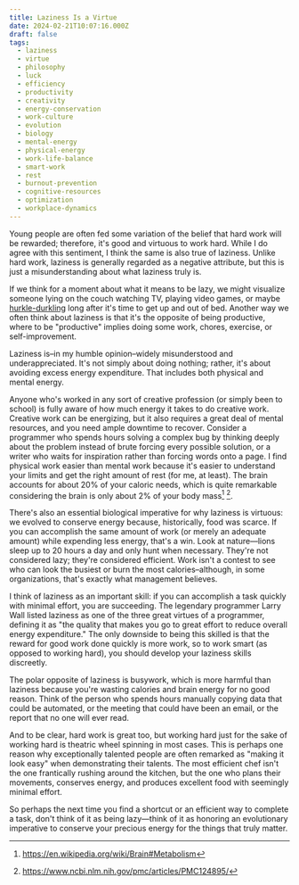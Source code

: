 ```yaml
---
title: Laziness Is a Virtue
date: 2024-02-21T10:07:16.000Z
draft: false
tags:
  - laziness
  - virtue
  - philosophy
  - luck
  - efficiency
  - productivity
  - creativity
  - energy-conservation
  - work-culture
  - evolution
  - biology
  - mental-energy
  - physical-energy
  - work-life-balance
  - smart-work
  - rest
  - burnout-prevention
  - cognitive-resources
  - optimization
  - workplace-dynamics
---
```


Young people are often fed some variation of the belief that hard work will be
rewarded; therefore, it's good and virtuous to work hard. While I do agree with
this sentiment, I think the same is also true of laziness. Unlike hard work,
laziness is generally regarded as a negative attribute, but this is just a
misunderstanding about what laziness truly is.

If we think for a moment about what it means to be lazy, we might visualize
someone lying on the couch watching TV, playing video games, or maybe
[hurkle-durkling](https://www.urbandictionary.com/define.php?term=hurkle-durkle)
long after it's time to get up and out of bed. Another way we often think about
laziness is that it's the opposite of being productive, where to be "productive"
implies doing some work, chores, exercise, or self-improvement.

Laziness is–in my humble opinion–widely misunderstood and underappreciated.
It's not simply about doing nothing; rather, it's about avoiding excess
energy expenditure. That includes both physical and mental energy.

Anyone who's worked in any sort of creative profession (or simply been to
school) is fully aware of how much energy it takes to do creative work.
Creative work can be energizing, but it also requires a great deal of mental
resources, and you need ample downtime to recover. Consider a programmer who
spends hours solving a complex bug by thinking deeply about the problem instead
of brute forcing every possible solution, or a writer who waits for inspiration
rather than forcing words onto a page. I find physical work easier than mental
work because it's easier to understand your limits and get the right amount of
rest (for me, at least). The brain accounts for about 20% of your caloric needs,
which is quite remarkable considering the brain is only about 2% of your body
mass[^1] [^2].

There's also an essential biological imperative for why laziness is virtuous: we
evolved to conserve energy because, historically, food was scarce. If you can
accomplish the same amount of work (or merely an adequate amount) while
expending less energy, that's a win. Look at nature—lions sleep up to 20 hours a day
and only hunt when necessary. They're not considered lazy; they're considered efficient.
Work isn't a contest to see who can look the busiest or burn the most calories–although,
in some organizations, that's exactly what management believes.

I think of laziness as an important skill: if you can accomplish a task quickly
with minimal effort, you are succeeding. The legendary programmer Larry Wall listed
laziness as one of the three great virtues of a programmer, defining it as "the quality
that makes you go to great effort to reduce overall energy expenditure." The only
downside to being this skilled is that the reward for good work done quickly is more work,
so to work smart (as opposed to working hard), you should develop your laziness skills discreetly.

The polar opposite of laziness is busywork, which is more harmful than laziness
because you're wasting calories and brain energy for no good reason. Think of the person
who spends hours manually copying data that could be automated, or the meeting that could
have been an email, or the report that no one will ever read.

And to be clear, hard work is great too, but working hard just for the sake of
working hard is theatric wheel spinning in most cases. This is perhaps one
reason why exceptionally talented people are often remarked as "making it look
easy" when demonstrating their talents. The most efficient chef isn't the one frantically
rushing around the kitchen, but the one who plans their movements, conserves energy,
and produces excellent food with seemingly minimal effort.

So perhaps the next time you find a shortcut or an efficient way to complete a task,
don't think of it as being lazy—think of it as honoring an evolutionary imperative
to conserve your precious energy for the things that truly matter.

[^1]: <https://en.wikipedia.org/wiki/Brain#Metabolism>
[^2]: <https://www.ncbi.nlm.nih.gov/pmc/articles/PMC124895/>
